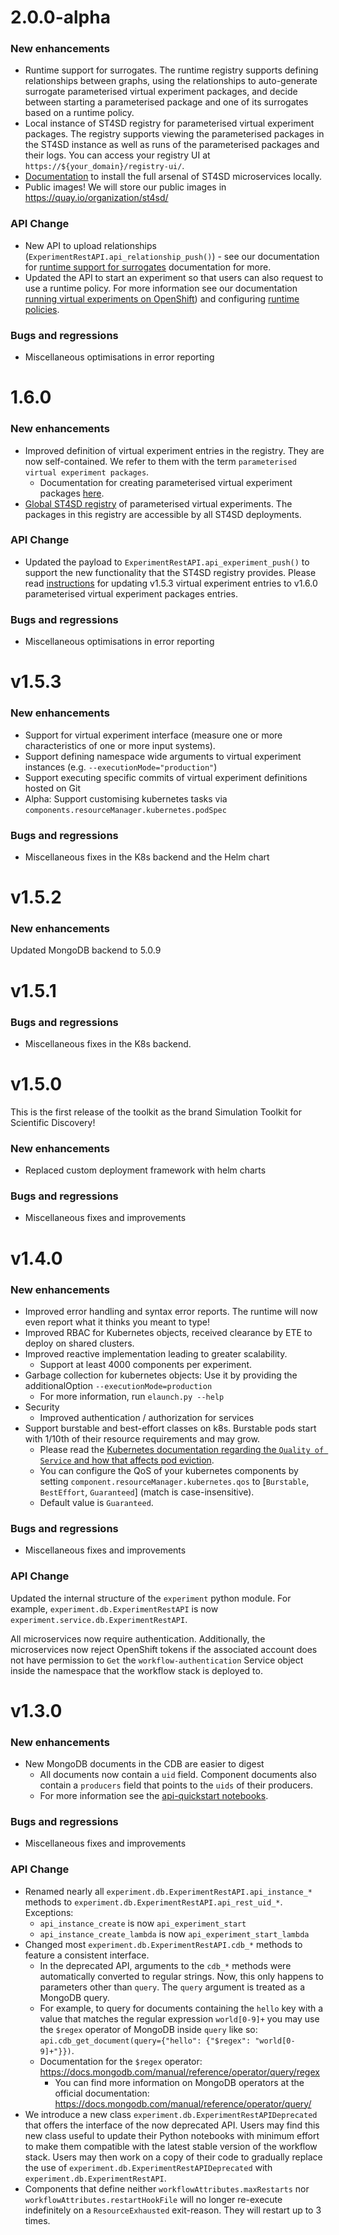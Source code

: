 # 2.0.0-alpha

### New enhancements

- Runtime support for surrogates. The runtime registry supports defining relationships between graphs, using the relationships to auto-generate surrogate parameterised virtual experiment packages, and decide between starting a parameterised package and one of its surrogates based on a runtime policy.
- Local instance of ST4SD registry for parameterised virtual experiment packages. The registry supports viewing the parameterised packages in the ST4SD instance as well as runs of the parameterised packages and their logs. You can access your registry UI at `https://${your_domain}/registry-ui/`.
- [Documentation](https://st4sd.github.com/overview/installation) to install the full arsenal of ST4SD microservices locally.
- Public images! We will store our public images in https://quay.io/organization/st4sd/

### API Change
- New API to upload relationships (`ExperimentRestAPI.api_relationship_push()`) - see our documentation for [runtime support for surrogates](https://st4sd.github.com/overview/using-graph-relationships) documentation for more.
- Updated the API to start an experiment so that users can also request to use a runtime policy. For more information see our documentation [running virtual experiments on OpenShift](https://st4sd.github.com/overview/running-workflows-on-openshift)) and configuring [runtime policies](https://st4sd.github.com/overview/using-runtime-policies).

### Bugs and regressions
- Miscellaneous optimisations in error reporting

# 1.6.0

### New enhancements
- Improved definition of virtual experiment entries in the registry. They are now self-contained. We refer to them with the term `parameterised virtual experiment packages`.
  - Documentation for creating parameterised virtual experiment packages [here](https://st4sd.github.com/overview/creating-a-parameterised-package/).
- [Global ST4SD registry](https://st4sd.github.com/overview/using-the-virtual-experiments-registry-ui) of parameterised virtual experiments. The packages in this registry are accessible by all ST4SD deployments.

### API Change
- Updated the payload to `ExperimentRestAPI.api_experiment_push()` to support the new functionality that the ST4SD registry provides. Please read [instructions](https://st4sd.github.com/overview/migrating/) for updating v1.5.3 virtual experiment entries to v1.6.0 parameterised virtual experiment packages entries.

### Bugs and regressions
- Miscellaneous optimisations in error reporting

# v1.5.3

### New enhancements

- Support for virtual experiment interface (measure one or more characteristics of one or more input systems).
- Support defining namespace wide arguments to virtual experiment instances (e.g. `--executionMode="production"`)
- Support executing specific commits of virtual experiment definitions hosted on Git
- Alpha: Support customising kubernetes tasks via `components.resourceManager.kubernetes.podSpec`

### Bugs and regressions
- Miscellaneous fixes in the K8s backend and the Helm chart


# v1.5.2

### New enhancements

Updated MongoDB backend to 5.0.9

# v1.5.1

### Bugs and regressions
- Miscellaneous fixes in the K8s backend.

# v1.5.0

This is the first release of the toolkit as the brand Simulation Toolkit for Scientific Discovery!

### New enhancements

- Replaced custom deployment framework with helm charts

### Bugs and regressions
- Miscellaneous fixes and improvements


# v1.4.0

### New enhancements

- Improved error handling and syntax error reports. The runtime will now even report what it thinks you meant to type!
- Improved RBAC for Kubernetes objects, received clearance by ETE to deploy on shared clusters.
- Improved reactive implementation leading to greater scalability.
  - Support at least 4000 components per experiment.
- Garbage collection for kubernetes objects: Use it by providing the additionalOption `--executionMode=production`
  - For more information, run `elaunch.py --help` 
- Security
   - Improved authentication / authorization for services
- Support burstable and best-effort classes on k8s. Burstable pods start with 1/10th of their resource requirements and may grow.
  - Please read the [Kubernetes documentation regarding the `Quality of Service` and how that affects pod eviction](https://kubernetes.io/docs/concepts/scheduling-eviction/pod-priority-preemption/#interactions-of-pod-priority-and-qos).
  - You can configure the QoS of your kubernetes components by setting `component.resourceManager.kubernetes.qos` to [`Burstable`, `BestEffort`, `Guaranteed`] (match is case-insensitive). 
  - Default value is `Guaranteed`.

### Bugs and regressions
- Miscellaneous fixes and improvements

### API Change

Updated the internal structure of the `experiment` python module. For example, `experiment.db.ExperimentRestAPI` is now `experiment.service.db.ExperimentRestAPI`.

All microservices now require authentication. Additionally, the microservices now reject OpenShift tokens if the associated account does not have permission to `Get` the `workflow-authentication` Service object inside the namespace that the workflow stack is deployed to.

# v1.3.0

### New enhancements
- New MongoDB documents in the CDB are easier to digest
  - All documents now contain a `uid` field. Component documents also contain a `producers` field that points to the  `uids` of their producers.
  - For more information see the [api-quickstart notebooks](https://github.com/st4sd/st4sd-examples/).

### Bugs and regressions
-  Miscellaneous fixes and improvements

### API Change

- Renamed nearly all `experiment.db.ExperimentRestAPI.api_instance_*` methods to `experiment.db.ExperimentRestAPI.api_rest_uid_*`. Exceptions:
    - `api_instance_create` is now `api_experiment_start`
    - `api_instance_create_lambda` is now `api_experiment_start_lambda`
- Changed most `experiment.db.ExperimentRestAPI.cdb_*` methods to feature a consistent interface.
   - In the deprecated API, arguments to the `cdb_*` methods were automatically converted to regular strings. Now, this only happens to parameters other than `query`. The `query` argument is treated as a MongoDB query. 
   - For example, to query for documents containing the `hello` key with a value that matches the regular expression `world[0-9]+` you may use the `$regex` operator of MongoDB inside `query` like so: `api.cdb_get_document(query={"hello": {"$regex": "world[0-9]+"}})`. 
   - Documentation for the `$regex` operator: <https://docs.mongodb.com/manual/reference/operator/query/regex>
     - You can find more information on MongoDB operators at the official documentation: <https://docs.mongodb.com/manual/reference/operator/query/>
- We introduce a new class `experiment.db.ExperimentRestAPIDeprecated` that offers the interface of the now deprecated API. Users may find this new class useful to update their Python notebooks with minimum effort to make them compatible with the latest stable version of the workflow stack. Users may then work on a copy of their code to gradually replace the use of `experiment.db.ExperimentRestAPIDeprecated` with `experiment.db.ExperimentRestAPI`.
- Components that define neither `workflowAttributes.maxRestarts` nor `workflowAttributes.restartHookFile` will no longer re-execute indefinitely on a `ResourceExhausted` exit-reason. They will restart up to 3 times.
